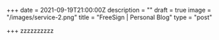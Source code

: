 +++
date = 2021-09-19T21:00:00Z
description = ""
draft = true
image = "/images/service-2.png"
title = "FreeSign | Personal Blog"
type = "post"

+++
zzzzzzzzzz